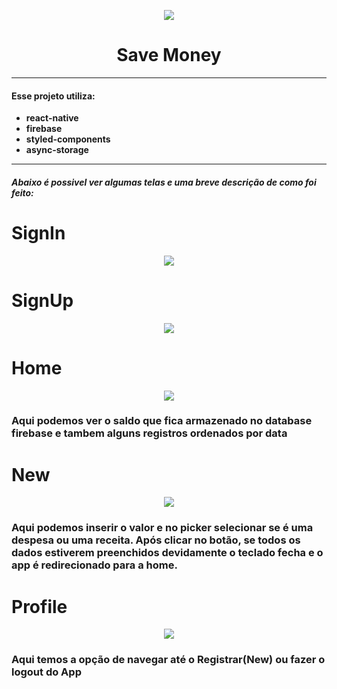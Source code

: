 
<p align="center">
  <img src="Logo.png" />
  <h1 align="center", font-size=40><b>Save Money<b/></h1>
   
</p>
<hr/>

<h4 >Esse projeto utiliza:</h4>
  
  <ul >
  <li>react-native</li>
  <li>firebase</li>
  <li>styled-components</li>
  <li>async-storage</li>
  </ul>
<hr/>

<h6><b>Abaixo é possivel ver algumas telas e uma breve descrição de como foi feito:</b></h6>



# SignIn

  <p align="center">
    <img src="login.PNG" />
  </p>
  


# SignUp

 <p align="center">
    <img src="cadastro.PNG" />
  </p>


# Home

 <p align="center">
    <img src="Home.PNG" />
  </p>

  <h3>Aqui podemos ver o saldo que fica armazenado no database firebase e tambem alguns  registros ordenados por data </h3>

  # New

 <p align="center">
    <img src="New.PNG" />
  </p>
<h3>Aqui podemos inserir o valor e no picker selecionar se é uma despesa ou uma receita. Após clicar no botão, se todos os dados estiverem preenchidos devidamente o teclado fecha e o app é redirecionado para a home.</h3>

# Profile

 <p align="center">
    <img src="Profile.PNG" />
  </p>

<h3>Aqui temos a opção de navegar até o Registrar(New) ou fazer o logout do App</h3>